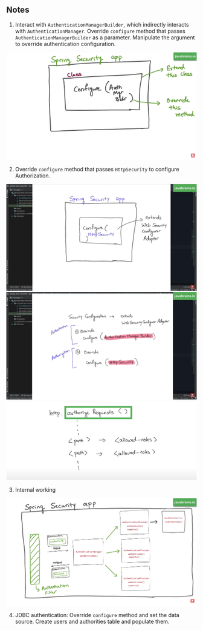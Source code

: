 ## Notes

1) Interact with `AuthenticationManagerBuilder`, which indirectly interacts
with `AuthenticationManager`. Override `configure` method that passes `AuthenticationManagerBuilder` as a
parameter. Manipulate the argument to override authentication configuration. 

![img.png](img/img.png)

2) Override `configure` method that passes `HttpSecurity` to configure Authorization.

![img_1.png](img/img_1.png)
![img_2.png](img/img_2.png)
![img_3.png](img/img_3.png)

3) Internal working

![img_4.png](img/img_4.png)

4) JDBC authentication: Override `configure` method and set the data source. Create users and authorities table and
populate them.
